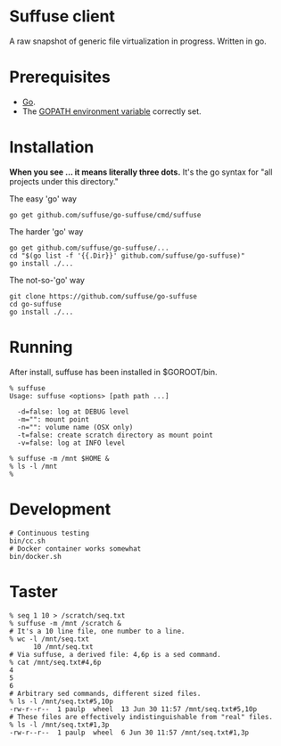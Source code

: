 Suffuse client
==============

A raw snapshot of generic file virtualization in progress. Written in go.

Prerequisites
=============

- [Go](https://golang.org/).
- The [GOPATH environment variable](https://github.com/golang/go/wiki/GOPATH) correctly set.

Installation
============

**When you see ... it means literally three dots.** It's the go syntax for "all projects under this directory."

The easy 'go' way
```
go get github.com/suffuse/go-suffuse/cmd/suffuse
```

The harder 'go' way
```
go get github.com/suffuse/go-suffuse/...
cd "$(go list -f '{{.Dir}}' github.com/suffuse/go-suffuse)"
go install ./...
```

The not-so-'go' way
```
git clone https://github.com/suffuse/go-suffuse
cd go-suffuse
go install ./...
```

Running
=======

After install, suffuse has been installed in $GOROOT/bin.
```
% suffuse
Usage: suffuse <options> [path path ...]

  -d=false: log at DEBUG level
  -m="": mount point
  -n="": volume name (OSX only)
  -t=false: create scratch directory as mount point
  -v=false: log at INFO level

% suffuse -m /mnt $HOME &
% ls -l /mnt
%
```

Development
===========

```
# Continuous testing
bin/cc.sh
# Docker container works somewhat
bin/docker.sh
```

Taster
======

```
% seq 1 10 > /scratch/seq.txt
% suffuse -m /mnt /scratch &
# It's a 10 line file, one number to a line.
% wc -l /mnt/seq.txt
      10 /mnt/seq.txt
# Via suffuse, a derived file: 4,6p is a sed command.
% cat /mnt/seq.txt#4,6p
4
5
6
# Arbitrary sed commands, different sized files.
% ls -l /mnt/seq.txt#5,10p
-rw-r--r--  1 paulp  wheel  13 Jun 30 11:57 /mnt/seq.txt#5,10p
# These files are effectively indistinguishable from "real" files.
% ls -l /mnt/seq.txt#1,3p
-rw-r--r--  1 paulp  wheel  6 Jun 30 11:57 /mnt/seq.txt#1,3p
```
